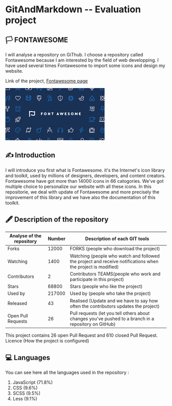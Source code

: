 # GitAndMarkdown -- Evaluation project
## 🏳️  FONTAWESOME

I will analyse a repository on GiThub. I choose a repository called Fontawesome because I am interested by the field of web developping. I have used several times Fontawesome to import some icons and design my website.

Link of the project, [Fontawesome page](https://github.com/FortAwesome/Font-Awesome)

![](index.png) 

## ✍️  Introduction 

I will introduce you first what is Fontawesome. it's the Internet's icon library and toolkit, used by millions of designers, developers, and content creators. Fontawesome have got more than 14000 icons in 66 catogories. We've got multiple choice to personalize our website with all these icons.
In this repositorie, we deal with update of Fontawesome and more precisely the improvement of this library and we have also the documentation of this toolkit.

## 🖋️  Description of the repository

| Analyse of the repository | Number | Description of each GIT tools |
| ----------- | ----------- | ----------- |
| Forks | 12000 | FORKS (people who download the project) |
| Watching | 1400 | Watching (people who watch and followed the project and receive notifications when the project is modified) |
| Contributors | 2 | Contributors TEAMS(people who work and participate in this project) |
| Stars | 68800 | Stars (people who like the project) |
| Used by | 217000 | Used by (people who take the project) |
| Released | 43 | Realised (Update and we have to say how often the contributors updates the project) |
| Open Pull Requests | 26 | Pull requests (let you tell others about changes you've pushed to a branch in a repository on GitHub) |

This project contains 26 open Pull Request and 610 closed Pull Request.
Licence (How the project is configured)

## 💻 Languages
You can see here all the languages used in the repository :

1.  JavaScript (71.8%)
2.  CSS (9.6%)
3.  SCSS (9.5%)
4.  Less (9.1%)
